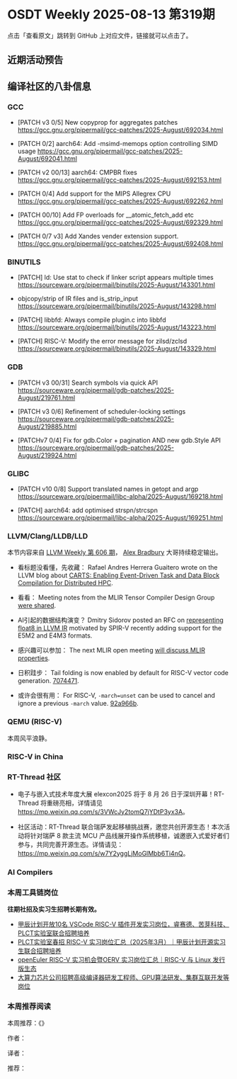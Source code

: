 # OSDT Weekly 2025-08-13 第319期

点击「查看原文」跳转到 GitHub 上对应文件，链接就可以点击了。

## 近期活动预告

## 编译社区的八卦信息

### GCC

- [PATCH v3 0/5] New copyprop for aggregates patches
  https://gcc.gnu.org/pipermail/gcc-patches/2025-August/692034.html

- [PATCH 0/2] aarch64: Add -msimd-memops option controlling SIMD usage
  https://gcc.gnu.org/pipermail/gcc-patches/2025-August/692041.html

- [PATCH v2 00/13] aarch64: CMPBR fixes
  https://gcc.gnu.org/pipermail/gcc-patches/2025-August/692153.html

- [PATCH 0/4] Add support for the MIPS Allegrex CPU
  https://gcc.gnu.org/pipermail/gcc-patches/2025-August/692262.html

- [PATCH 00/10] Add FP overloads for __atomic_fetch_add etc
  https://gcc.gnu.org/pipermail/gcc-patches/2025-August/692329.html

- [PATCH 0/7 v3] Add Xandes vender extension support.
  https://gcc.gnu.org/pipermail/gcc-patches/2025-August/692408.html

### BINUTILS

- [PATCH] ld: Use stat to check if linker script appears multiple times
  https://sourceware.org/pipermail/binutils/2025-August/143301.html

- objcopy/strip of IR files and is_strip_input
  https://sourceware.org/pipermail/binutils/2025-August/143298.html

- [PATCH] libbfd: Always compile plugin.c into libbfd
  https://sourceware.org/pipermail/binutils/2025-August/143223.html

- [PATCH] RISC-V: Modify the error message for zilsd/zclsd
  https://sourceware.org/pipermail/binutils/2025-August/143329.html

### GDB

- [PATCH v3 00/31] Search symbols via quick API
  https://sourceware.org/pipermail/gdb-patches/2025-August/219761.html

- [PATCH v3 0/6] Refinement of scheduler-locking settings
  https://sourceware.org/pipermail/gdb-patches/2025-August/219885.html

- [PATCHv7 0/4] Fix for gdb.Color + pagination AND new gdb.Style API
  https://sourceware.org/pipermail/gdb-patches/2025-August/219924.html

### GLIBC

- [PATCH v10 0/8] Support translated names in getopt and argp
  https://sourceware.org/pipermail/libc-alpha/2025-August/169218.html

- [PATCH] aarch64: add optimised strspn/strcspn
  https://sourceware.org/pipermail/libc-alpha/2025-August/169251.html

### LLVM/Clang/LLDB/LLD

本节内容来自 [LLVM Weekly 第 606 期](http://llvmweekly.org/issue/606)，
[Alex Bradbury](https://www.linkedin.com/in/alex-bradbury/) 大哥持续稳定输出。

* 看标题没看懂，先收藏： Rafael Andres Herrera Guaitero wrote on the LLVM blog about [CARTS: Enabling Event-Driven Task and Data Block Compilation for Distributed HPC](https://blog.llvm.org/posts/2025-03-26-llvmcgo-carts/).

* 看看： Meeting notes from the MLIR Tensor Compiler Design Group [were shared](https://discourse.llvm.org/t/tcdg-tensor-compiler-design-group-meeting-notes-2025-08-06/87745).

* AI引起的数据结构演变？ Dmitry Sidorov posted an RFC on [representing float8 in LLVM IR](https://discourse.llvm.org/t/rfc-spir-v-way-to-represent-float8-in-llvm-ir/87758) motivated by SPIR-V recently adding support for the E5M2 and E4M3 formats.

* 感兴趣可以参加： The next MLIR open meeting [will discuss MLIR properties](https://discourse.llvm.org/t/mlir-open-meeting-properties-design-discussion-and-next-steps/87774).

* 日积跬步： Tail folding is now enabled by default for RISC-V vector code generation.
  [7074471](https://github.com/llvm/llvm-project/commit/707447159341).

* 或许会很有用： For RISC-V, `-march=unset` can be used to cancel and ignore a previous `-march` value.
  [92a966b](https://github.com/llvm/llvm-project/commit/92a966bd8f9f).

### QEMU (RISC-V)

本周风平浪静。

### RISC-V in China

### RT-Thread 社区

- 电子与嵌入式技术年度大展 elexcon2025 将于 8 月 26 日于深圳开幕！RT-Thread 将重磅亮相，详情请见 <https://mp.weixin.qq.com/s/3VWcJy2tomQ7jYDtP3yx3A>。

- 社区活动：RT-Thread 联合瑞萨发起移植挑战赛，邀您共创开源生态！本次活动将针对瑞萨 8 款主流 MCU 产品线展开操作系统移植，诚邀嵌入式爱好者们参与，共同完善开源生态。详情请见：<https://mp.weixin.qq.com/s/w7Y2yggLjMoGlMbb6Ti4nQ>。

### AI Compilers

### 本周工具链岗位

**往期社招及实习生招聘长期有效。**

- [甲辰计划开放10名 VSCode RISC-V 插件开发实习岗位，睿赛德、苦芽科技、PLCT实验室联合招聘培养](https://mp.weixin.qq.com/s/zbMmsuAb3_XwBByTdKYM-Q)
- [PLCT实验室春招 RISC-V 实习岗位汇总（2025年3月）｜甲辰计划开源实习生联合招聘培养](https://mp.weixin.qq.com/s/no5v_YeGI3LUE7mYv5wUpQ)
- [openEuler RISC-V 实习机会暨OERV 实习岗位汇总｜RISC-V 与 Linux 发行版生态](https://mp.weixin.qq.com/s/87XEhORtte_iTTZqjinX2g)
- [大算力芯片公司招聘高级编译器研发工程师、GPU算法研发、集群互联开发等岗位](https://mp.weixin.qq.com/s/ONoNJ5jZmL794AdtlHrDuQ)

### 本周推荐阅读

本周推荐：《》

作者：

译者：

推荐：

